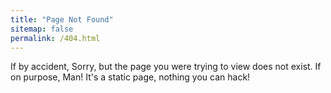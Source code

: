 ```yaml
---
title: "Page Not Found"
sitemap: false
permalink: /404.html
---
```

If by accident,
Sorry, but the page you were trying to view does not exist.
If on purpose,
Man! It's a static page, nothing you can hack!
